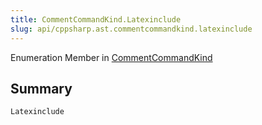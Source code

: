 ```yaml
---
title: CommentCommandKind.Latexinclude
slug: api/cppsharp.ast.commentcommandkind.latexinclude
---
```

Enumeration Member in [CommentCommandKind](/api/cppsharp/ast/commentcommandkind)

## Summary



```csharp
Latexinclude
```

